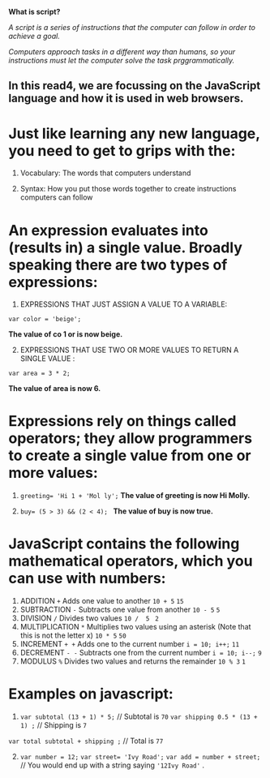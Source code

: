  **What is script?**

 *A script is a series of instructions that the computer can follow in order to achieve a goal.*

*Computers approach tasks in a different way than humans, so your instructions must let the computer solve the task prggrammatically.* 

 

  ## In this read4, we are focussing on the JavaScript language and how it is used in web browsers.

# Just like learning any new language, you need to get to grips with the: 

1. Vocabulary: The words that computers
understand

2. Syntax: How you put those words together to
create instructions computers can follow
  


  # An expression evaluates into (results in) a single value. Broadly speaking there are two types of expressions:

1. EXPRESSIONS THAT JUST ASSIGN A VALUE TO A VARIABLE:

`var color = 'beige'; `

 **The value of co 1 or is now beige.**

2. EXPRESSIONS THAT USE TWO OR MORE VALUES TO RETURN A SINGLE VALUE :

`var area = 3 * 2;`
 
 **The value of area is now 6.**

  # Expressions rely on things called operators; they allow programmers to create a single value from one or more values:


1. `greeting= 'Hi 1 + 'Mol ly';`
  **The value of greeting is now Hi Molly.**

2. `buy= (5 > 3) && (2 < 4); `
  **The value of buy is now true.**  


# JavaScript contains the following mathematical operators, which you can use with numbers:


 1. ADDITION  `+`   Adds one value to another  `10 + 5`  ` 15 `
 2. SUBTRACTION `-`  Subtracts one value from another  `10 - 5`   `5`
 3. DIVISION   `/`   Divides two values    `10 /  5 `  `2`
 4. MULTIPLICATION  `*`  Multiplies two values using an asterisk (Note that this is not the letter x)  `10 * 5`  `50`
 5. INCREMENT   `+ +`   Adds one to the current number   `i = 10; i++;`   `11` 
 6. DECREMENT   `- -`   Subtracts one from the current number `i = 10; i--;`   `9` 
 7. MODULUS     `%`     Divides two values and returns the remainder  `10 % 3`  `1` 


# Examples on javascript:
  1. `var subtotal (13 + 1) * 5;` // Subtotal is `70`
     `var shipping 0.5 * (13 + 1) ;` // Shipping is `7` 
 
`var total subtotal + shipping ;` // Total is `77`

  2. `var number = 12;`
   `var street= 'Ivy Road';`
   `var add = number + street;`  //  You would end up with a string saying `'12Ivy Road'` . 

  
